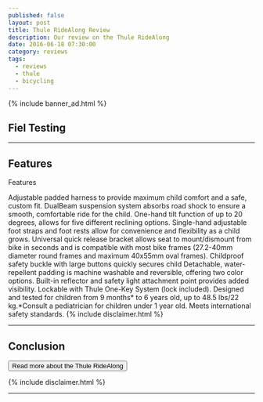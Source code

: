 ```yaml
---
published: false
layout: post
title: Thule RideAlong Review
description: Our review on the Thule RideAlong
date: 2016-06-18 07:30:00
category: reviews
tags:
  - reviews
  - thule
  - bicycling
---
```


<!--more-->

{% include banner_ad.html %}

## Fiel Testing

---

## Features

Features

Adjustable padded harness to provide maximum child comfort and a safe, custom fit.
DualBeam suspension system absorbs road shock to ensure a smooth, comfortable ride for the child.
One-hand tilt function of up to 20 degrees, allows for five different reclining options.
Single-hand adjustable foot straps and foot rests allow for convenience and flexibility as a child grows.
Universal quick release bracket allows seat to mount/dismount from bike in seconds and is compatible with most bike frames (27.2-40mm diameter round frames and maximum 40x55mm oval frames).
Childproof safety buckle with large buttons quickly secures child
Detachable, water-repellent padding is machine washable and reversible, offering two color options.
Built-in reflector and safety light attachment point provides added visibility.
Lockable with Thule One-Key System (lock included).
Designed and tested for children from 9 months* to 6 years old, up to 48.5 lbs/22 kg.*Consult a pediatrician for children under 1 year old.
Meets international safety standards. {% include disclaimer.html %}


---

## Conclusion


<a href="https://www.rei.com/product/871177/thule-ridealong-child-bike-seat"><button type="button" class="btn btn-danger">Read more about the Thule RideAlong</button></a>

{% include disclaimer.html %}

---

<script type="text/javascript">
amzn_assoc_placement = "adunit0";
amzn_assoc_search_bar = "true";
amzn_assoc_tracking_id = "hikeve-20";
amzn_assoc_search_bar_position = "top";
amzn_assoc_ad_mode = "search";
amzn_assoc_ad_type = "smart";
amzn_assoc_marketplace = "amazon";
amzn_assoc_region = "US";
amzn_assoc_title = "Thule Child Bike Seat";
amzn_assoc_default_search_phrase = "thule ridealong";
amzn_assoc_default_category = "All";
amzn_assoc_linkid = "fad3ef44eab5cdcffa305c971b09888c";
</script>
<script src="//z-na.amazon-adsystem.com/widgets/onejs?MarketPlace=US"></script>
